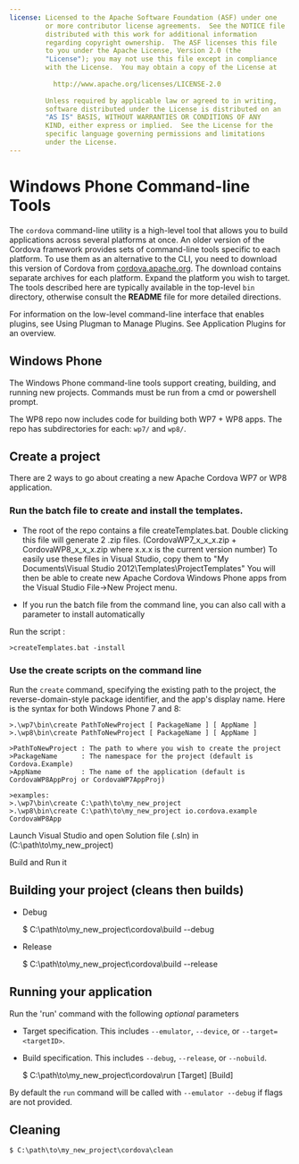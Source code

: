 ```yaml
---
license: Licensed to the Apache Software Foundation (ASF) under one
         or more contributor license agreements.  See the NOTICE file
         distributed with this work for additional information
         regarding copyright ownership.  The ASF licenses this file
         to you under the Apache License, Version 2.0 (the
         "License"); you may not use this file except in compliance
         with the License.  You may obtain a copy of the License at
         
           http://www.apache.org/licenses/LICENSE-2.0
         
         Unless required by applicable law or agreed to in writing,
         software distributed under the License is distributed on an
         "AS IS" BASIS, WITHOUT WARRANTIES OR CONDITIONS OF ANY
         KIND, either express or implied.  See the License for the
         specific language governing permissions and limitations
         under the License.
---
```


# Windows Phone Command-line Tools

The `cordova` command-line utility is a high-level tool that allows
you to build applications across several platforms at once. An older
version of the Cordova framework provides sets of command-line tools
specific to each platform. To use them as an alternative to the CLI,
you need to download this version of Cordova from
[cordova.apache.org](http://cordova.apache.org). The download contains
separate archives for each platform. Expand the platform you wish to
target. The tools described here are typically available in the
top-level `bin` directory, otherwise consult the __README__ file for
more detailed directions.

For information on the low-level command-line interface that enables
plugins, see Using Plugman to Manage Plugins. See Application Plugins
for an overview.

## Windows Phone

The Windows Phone command-line tools support creating, building, and
running new projects. Commands must be run from a cmd or powershell
prompt.

The WP8 repo now includes code for building both WP7 + WP8 apps.  The
repo has subdirectories for each: `wp7/` and `wp8/`.

## Create a project

There are 2 ways to go about creating a new Apache Cordova WP7 or WP8 application.

### Run the batch file to create and install the templates.

- The root of the repo contains a file createTemplates.bat.  Double clicking this file will generate 2 .zip files. (CordovaWP7_x_x_x.zip + CordovaWP8_x_x_x.zip where x.x.x is the current version number)  To easily use these files in Visual Studio, copy them to 
"My Documents\Visual Studio 2012\Templates\ProjectTemplates\" You will then be able to create new Apache Cordova Windows Phone apps from the Visual Studio File->New Project menu.

- If you run the batch file from the command line, you can also call with a parameter to install automatically

Run the script :

    >createTemplates.bat -install

### Use the create scripts on the command line

Run the `create` command, specifying the existing path to the project,
the reverse-domain-style package identifier, and the app's display
name.  Here is the syntax for both Windows Phone 7 and 8:

    >.\wp7\bin\create PathToNewProject [ PackageName ] [ AppName ]
    >.\wp8\bin\create PathToNewProject [ PackageName ] [ AppName ]

    >PathToNewProject : The path to where you wish to create the project
    >PackageName      : The namespace for the project (default is Cordova.Example)
    >AppName          : The name of the application (default is CordovaWP8AppProj or CordovaWP7AppProj)

    >examples:
    >.\wp7\bin\create C:\path\to\my_new_project
    >.\wp8\bin\create C:\path\to\my_new_project io.cordova.example CordovaWP8App

Launch Visual Studio and open Solution file (.sln) in (C:\path\to\my_new_project)

Build and Run it

## Building your project (cleans then builds)

* Debug

    $ C:\path\to\my_new_project\cordova\build --debug

* Release

    $ C:\path\to\my_new_project\cordova\build --release

## Running your application

Run the 'run' command with the following *optional* parameters

* Target specification. This includes `--emulator`, `--device`, or `--target=<targetID>`.

* Build specification. This includes `--debug`, `--release`, or `--nobuild`.

    $ C:\path\to\my_new_project\cordova\run [Target] [Build]

By default the `run` command will be called with `--emulator --debug` if flags are not provided.

## Cleaning

    $ C:\path\to\my_new_project\cordova\clean

